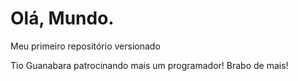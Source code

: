 # Olá, Mundo.
 Meu primeiro repositório versionado

Tio Guanabara patrocinando mais um programador!
Brabo de mais!
